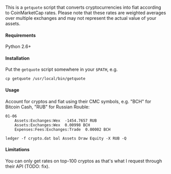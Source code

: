 
This is a `getquote` script that converts cryptocurrencies into fiat according to CoinMarketCap rates. Please note that these rates are weighted averages over multiple exchanges and may not represent the actual value of your assets.

#### Requirements

Python 2.6+

#### Installation

Put the `getquote` script somewhere in your `$PATH`, e.g.

`cp getquote /usr/local/bin/getquote`

#### Usage

Account for cryptos and fiat using their CMC symbols, e.g. "BCH" for Bitcoin Cash, "RUB" for Russian Rouble:

```
01-06
    Assets:Exchanges:Wex  -1454.7657 RUB
    Assets:Exchanges:Wex  0.00998 BCH
    Expenses:Fees:Exchanges:Trade  0.00002 BCH
```

```
ledger -f crypto.dat bal Assets Draw Equity -X RUB -Q
```

#### Limitations

You can only get rates on top-100 cryptos as that's what I request through their API (TODO: fix).
